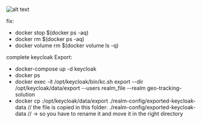 ![alt text](image.png)


fix:
 - docker stop $(docker ps -aq)
 - docker rm $(docker ps -aq)
 - docker volume rm $(docker volume ls -q)


complete keycloak Export:
 - docker-compose up -d keycloak
 - docker ps
 - docker exec -it <KeycloakContainerId> /opt/keycloak/bin/kc.sh export --dir /opt/keycloak/data/export --users realm_file --realm geo-tracking-solution
 - docker cp <KeycloakContainerId>:/opt/keycloak/data/export ./realm-config/exported-keycloak-data
// the file is copied in this folder: ./realm-config/exported-keycloak-data
// -> so you have to rename it and move it in the right directory
